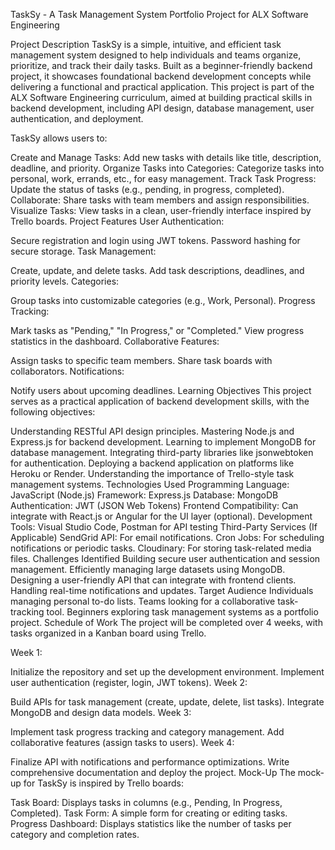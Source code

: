 TaskSy - A Task Management System
Portfolio Project for ALX Software Engineering

Project Description
TaskSy is a simple, intuitive, and efficient task management system designed to help individuals and teams organize, prioritize, and track their daily tasks. Built as a beginner-friendly backend project, it showcases foundational backend development concepts while delivering a functional and practical application. This project is part of the ALX Software Engineering curriculum, aimed at building practical skills in backend development, including API design, database management, user authentication, and deployment.

TaskSy allows users to:

Create and Manage Tasks: Add new tasks with details like title, description, deadline, and priority.
Organize Tasks into Categories: Categorize tasks into personal, work, errands, etc., for easy management.
Track Task Progress: Update the status of tasks (e.g., pending, in progress, completed).
Collaborate: Share tasks with team members and assign responsibilities.
Visualize Tasks: View tasks in a clean, user-friendly interface inspired by Trello boards.
Project Features
User Authentication:

Secure registration and login using JWT tokens.
Password hashing for secure storage.
Task Management:

Create, update, and delete tasks.
Add task descriptions, deadlines, and priority levels.
Categories:

Group tasks into customizable categories (e.g., Work, Personal).
Progress Tracking:

Mark tasks as "Pending," "In Progress," or "Completed."
View progress statistics in the dashboard.
Collaborative Features:

Assign tasks to specific team members.
Share task boards with collaborators.
Notifications:

Notify users about upcoming deadlines.
Learning Objectives
This project serves as a practical application of backend development skills, with the following objectives:

Understanding RESTful API design principles.
Mastering Node.js and Express.js for backend development.
Learning to implement MongoDB for database management.
Integrating third-party libraries like jsonwebtoken for authentication.
Deploying a backend application on platforms like Heroku or Render.
Understanding the importance of Trello-style task management systems.
Technologies Used
Programming Language: JavaScript (Node.js)
Framework: Express.js
Database: MongoDB
Authentication: JWT (JSON Web Tokens)
Frontend Compatibility: Can integrate with React.js or Angular for the UI layer (optional).
Development Tools: Visual Studio Code, Postman for API testing
Third-Party Services (If Applicable)
SendGrid API: For email notifications.
Cron Jobs: For scheduling notifications or periodic tasks.
Cloudinary: For storing task-related media files.
Challenges Identified
Building secure user authentication and session management.
Efficiently managing large datasets using MongoDB.
Designing a user-friendly API that can integrate with frontend clients.
Handling real-time notifications and updates.
Target Audience
Individuals managing personal to-do lists.
Teams looking for a collaborative task-tracking tool.
Beginners exploring task management systems as a portfolio project.
Schedule of Work
The project will be completed over 4 weeks, with tasks organized in a Kanban board using Trello.

Week 1:

Initialize the repository and set up the development environment.
Implement user authentication (register, login, JWT tokens).
Week 2:

Build APIs for task management (create, update, delete, list tasks).
Integrate MongoDB and design data models.
Week 3:

Implement task progress tracking and category management.
Add collaborative features (assign tasks to users).
Week 4:

Finalize API with notifications and performance optimizations.
Write comprehensive documentation and deploy the project.
Mock-Up
The mock-up for TaskSy is inspired by Trello boards:

Task Board: Displays tasks in columns (e.g., Pending, In Progress, Completed).
Task Form: A simple form for creating or editing tasks.
Progress Dashboard: Displays statistics like the number of tasks per category and completion rates.
